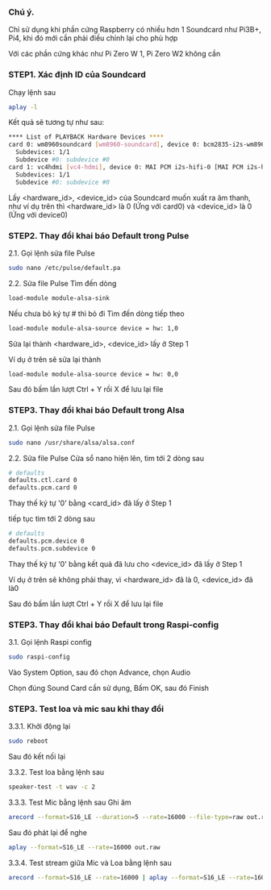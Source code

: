 ### Chú ý. 

Chỉ sử dụng khi phần cứng Raspberry có nhiều hơn 1 Soundcard như Pi3B+, Pi4, khi đó mới cần phải điều chỉnh lại cho phù hợp

Với các phần cứng khác như Pi Zero W 1, Pi Zero W2 không cần

### STEP1. Xác định ID của Soundcard

Chạy lệnh sau

```sh
aplay -l
```
Kết quả sẽ tương tự như sau:

```sh
**** List of PLAYBACK Hardware Devices ****
card 0: wm8960soundcard [wm8960-soundcard], device 0: bcm2835-i2s-wm8960-hifi wm8960-hifi-0 [bcm2835-i2s-wm8960-hifi wm8960-hifi-0]
  Subdevices: 1/1
  Subdevice #0: subdevice #0
card 1: vc4hdmi [vc4-hdmi], device 0: MAI PCM i2s-hifi-0 [MAI PCM i2s-hifi-0]
  Subdevices: 1/1
  Subdevice #0: subdevice #0
```
Lấy <hardware_id>, <device_id> của Soundcard muốn xuất ra âm thanh, như ví dụ trên thì <hardware_id> là 0 (Ứng với card0) và <device_id> là 0 (Ứng với device0)

### STEP2. Thay đổi khai báo Default trong Pulse

2.1. Gọi lệnh sửa file Pulse

```sh
sudo nano /etc/pulse/default.pa
```
2.2. Sửa file Pulse
Tìm đến dòng
```sh
load-module module-alsa-sink
```
Nếu chưa bỏ ký tự # thì bỏ đi
Tìm đến dòng tiếp theo
```sh
load-module module-alsa-source device = hw: 1,0
```
Sửa lại thành <hardware_id>, <device_id> lấy ở Step 1

Ví dụ ở trên sẽ sửa lại thành

```sh
load-module module-alsa-source device = hw: 0,0
```
Sau đó bấm lần lượt Ctrl + Y rồi X để lưu lại file

### STEP3. Thay đổi khai báo Default trong Alsa

2.1. Gọi lệnh sửa file Pulse

```sh
sudo nano /usr/share/alsa/alsa.conf
```

2.2. Sửa file Pulse
Cửa sổ nano hiện lên, tìm tới 2 dòng sau
```sh
# defaults
defaults.ctl.card 0
defaults.pcm.card 0

```
Thay thế ký tự '0' bằng <card_id> đã lấy ở Step 1

tiếp tục tìm tới 2 dòng sau
```sh
# defaults
defaults.pcm.device 0
defaults.pcm.subdevice 0
```
Thay thế ký tự '0' bằng kết quả đã lưu cho <device_id> đã lấy ở Step 1


Ví dụ ở trên sẽ không phải thay, vì <hardware_id> đã là 0, <device_id> đã là0

Sau đó bấm lần lượt Ctrl + Y rồi X để lưu lại file

### STEP3. Thay đổi khai báo Default trong Raspi-config

3.1. Gọi lệnh Raspi config

```sh
sudo raspi-config
```
Vào System Option, sau đó chọn Advance, chọn Audio

Chọn đúng Sound Card cần sử dụng, Bấm OK, sau đó Finish

### STEP3. Test loa và mic sau khi thay đổi

3.3.1. Khởi động lại 
```sh
sudo reboot
```
Sau đó kết nối lại

3.3.2. Test loa bằng lệnh sau
```sh
speaker-test -t wav -c 2
```
3.3.3. Test Mic bằng lệnh sau 
Ghi âm
```sh
arecord --format=S16_LE --duration=5 --rate=16000 --file-type=raw out.raw
```
Sau đó phát lại để nghe
```sh
aplay --format=S16_LE --rate=16000 out.raw
```
3.3.4. Test stream giữa Mic và Loa bằng lệnh sau
```sh
arecord --format=S16_LE --rate=16000 | aplay --format=S16_LE --rate=16000
